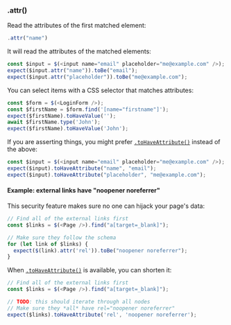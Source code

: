 ### .attr()

Read the attributes of the first matched element:

```js
.attr("name")
```

It will read the attributes of the matched elements:

```js
const $input = $(<input name="email" placeholder="me@example.com" />);
expect($input.attr("name")).toBe("email");
expect($input.attr("placeholder")).toBe("me@example.com");
```

You can select items with a CSS selector that matches attributes:

```js
const $form = $(<LoginForm />);
const $firstName = $form.find('[name="firstname"]');
expect($firstName).toHaveValue('');
await $firstName.type('John');
expect($firstName).toHaveValue('John');
```

If you are asserting things, you might prefer [`.toHaveAttribute()`](#tohaveattribute) instead of the above:

```js
const $input = $(<input name="email" placeholder="me@example.com" />);
expect($input).toHaveAttribute("name", "email");
expect($input).toHaveAttribute("placeholder", "me@example.com");
```

#### Example: external links have "noopener noreferrer"

This security feature makes sure no one can hijack your page's data:

```js
// Find all of the external links first
const $links = $(<Page />).find("a[target=_blank]");

// Make sure they follow the schema
for (let link of $links) {
  expect($(link).attr('rel')).toBe("noopener noreferrer");
}
```

When [`.toHaveAttribute()`](#tohaveattribute) is available, you can shorten it:

```js
// Find all of the external links first
const $links = $(<Page />).find("a[target=_blank]");

// TODO: this should iterate through all nodes
// Make sure they *all* have rel="noopener noreferrer"
expect($links).toHaveAttribute('rel', 'noopener noreferrer');
```

